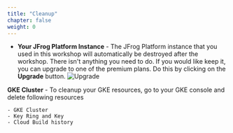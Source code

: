 ```yaml
---
title: "Cleanup"
chapter: false
weight: 0
---
```


- **Your JFrog Platform Instance** - The JFrog Platform instance that you used in this workshop will automatically be destroyed after the workshop. There isn't anything you need to do. If you would like keep it, you can upgrade to one of the premium plans. Do this by clicking on the **Upgrade** button.
![Upgrade](/images/upgrade.png)

**GKE Cluster** - To cleanup your GKE resources, go to your GKE console and delete following resources

    - GKE Cluster
    - Key Ring and Key
    - Cloud Build history


